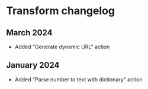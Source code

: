 # Transform changelog

## March 2024

- Added "Generate dynamic URL" action

## January 2024

- Added "Parse number to text with dictionary" action